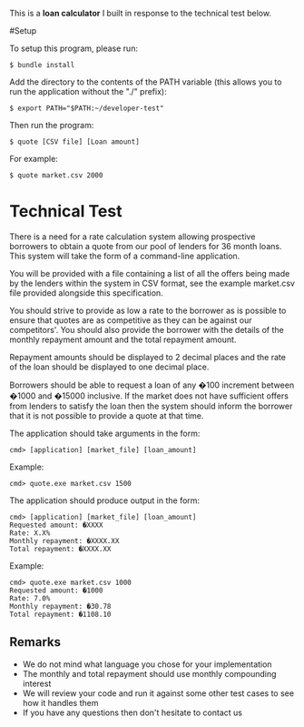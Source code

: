 This is a __loan calculator__ I built in response to the technical test below.

#Setup

To setup this program, please run:

    $ bundle install

Add the directory to the contents of the PATH variable (this allows you to run the application without the "./" prefix):

    $ export PATH="$PATH:~/developer-test"

Then run the program:

    $ quote [CSV file] [Loan amount]

For example:

    $ quote market.csv 2000


# Technical Test

There is a need for a rate calculation system allowing prospective borrowers to
obtain a quote from our pool of lenders for 36 month loans. This system will 
take the form of a command-line application.

You will be provided with a file containing a list of all the offers being made
by the lenders within the system in CSV format, see the example market.csv file
provided alongside this specification.

You should strive to provide as low a rate to the borrower as is possible to
ensure that quotes are as competitive as they can be against our
competitors'. You should also provide the borrower with the details of the
monthly repayment amount and the total repayment amount.

Repayment amounts should be displayed to 2 decimal places and the rate of the 
loan should be displayed to one decimal place.

Borrowers should be able to request a loan of any �100 increment between �1000
and �15000 inclusive. If the market does not have sufficient offers from
lenders to satisfy the loan then the system should inform the borrower that it
is not possible to provide a quote at that time.

The application should take arguments in the form:

    cmd> [application] [market_file] [loan_amount]

Example:

    cmd> quote.exe market.csv 1500

The application should produce output in the form:

    cmd> [application] [market_file] [loan_amount]
    Requested amount: �XXXX
    Rate: X.X%
    Monthly repayment: �XXXX.XX
    Total repayment: �XXXX.XX

Example:

	cmd> quote.exe market.csv 1000
	Requested amount: �1000
	Rate: 7.0%
	Monthly repayment: �30.78
	Total repayment: �1108.10

## Remarks
 
 * We do not mind what language you chose for your implementation
 * The monthly and total repayment should use monthly compounding interest
 * We will review your code and run it against some other test cases to see how
   it handles them
 * If you have any questions then don't hesitate to contact us
